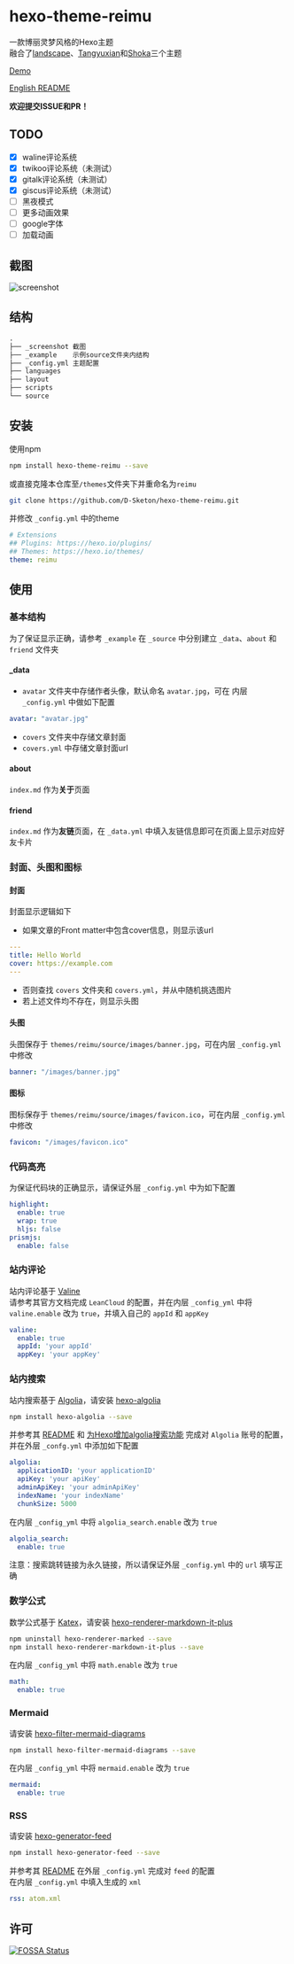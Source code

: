 # hexo-theme-reimu
一款博丽灵梦风格的Hexo主题  
融合了[landscape](https://github.com/hexojs/hexo-theme-landscape)、[Tangyuxian](https://github.com/tangyuxian/hexo-theme-tangyuxian)和[Shoka](https://github.com/amehime/hexo-theme-shoka)三个主题  

[Demo](https://d-sketon.github.io)  

[English README](https://github.com/D-Sketon/hexo-theme-reimu/blob/main/README.en.md)  

**欢迎提交ISSUE和PR！**

## TODO
- [x] waline评论系统
- [x] twikoo评论系统（未测试）
- [x] gitalk评论系统（未测试）
- [x] giscus评论系统（未测试）
- [ ] 黑夜模式
- [ ] 更多动画效果
- [ ] google字体
- [ ] 加载动画

## 截图
![screenshot](https://fastly.jsdelivr.net/gh/D-Sketon/blog-img/Reimu.jpg)

## 结构
```txt
.
├── _screenshot 截图
├── _example    示例source文件夹内结构
├── _config.yml 主题配置
├── languages
├── layout
├── scripts
└── source
```
## 安装
使用npm
```bash
npm install hexo-theme-reimu --save
```
或直接克隆本仓库至`/themes`文件夹下并重命名为`reimu`
```bash
git clone https://github.com/D-Sketon/hexo-theme-reimu.git
```
并修改 `_config.yml` 中的theme
```yaml
# Extensions
## Plugins: https://hexo.io/plugins/
## Themes: https://hexo.io/themes/
theme: reimu
```
## 使用
### 基本结构
为了保证显示正确，请参考 `_example` 在 `_source` 中分别建立 `_data`、`about` 和 `friend` 文件夹
#### _data
- `avatar` 文件夹中存储作者头像，默认命名 `avatar.jpg`，可在 内层 `_config.yml` 中做如下配置
```yaml
avatar: "avatar.jpg"
```
- `covers` 文件夹中存储文章封面
- `covers.yml` 中存储文章封面url
#### about
`index.md` 作为**关于**页面
#### friend
`index.md` 作为**友链**页面，在 `_data.yml` 中填入友链信息即可在页面上显示对应好友卡片
### 封面、头图和图标
#### 封面
封面显示逻辑如下
- 如果文章的Front matter中包含cover信息，则显示该url
```yaml
---
title: Hello World
cover: https://example.com
---
```
- 否则查找 `covers` 文件夹和 `covers.yml`，并从中随机挑选图片
- 若上述文件均不存在，则显示头图
#### 头图
头图保存于 `themes/reimu/source/images/banner.jpg`，可在内层 `_config.yml`中修改
```yaml
banner: "/images/banner.jpg"
```
#### 图标
图标保存于 `themes/reimu/source/images/favicon.ico`，可在内层 `_config.yml`中修改
```yaml
favicon: "/images/favicon.ico"
```
### 代码高亮
为保证代码块的正确显示，请保证外层 `_config.yml` 中为如下配置
```yaml
highlight:
  enable: true
  wrap: true
  hljs: false
prismjs:
  enable: false
```
### 站内评论
站内评论基于 [Valine](https://valine.js.org/)  
请参考其官方文档完成 `LeanCloud` 的配置，并在内层 `_config_yml` 中将 `valine.enable` 改为 `true`，并填入自己的 `appId` 和 `appKey`
```yaml
valine:
  enable: true
  appId: 'your appId'
  appKey: 'your appKey'
```
### 站内搜索
站内搜索基于 [Algolia](https://www.algolia.com/)，请安装 [hexo-algolia](https://github.com/thom4parisot/hexo-algolia)
```bash
npm install hexo-algolia --save
```
并参考其 [README](https://github.com/thom4parisot/hexo-algolia#readme) 和 [为Hexo增加algolia搜索功能](https://blog.csdn.net/qq_35479468/article/details/107335663) 完成对 `Algolia` 账号的配置，并在外层 `_confg.yml` 中添加如下配置
```yml
algolia:
  applicationID: 'your applicationID'
  apiKey: 'your apiKey'
  adminApiKey: 'your adminApiKey'
  indexName: 'your indexName'
  chunkSize: 5000
```
在内层 `_config_yml` 中将 `algolia_search.enable` 改为 `true`
```yaml
algolia_search:
  enable: true
```
注意：搜索跳转链接为永久链接，所以请保证外层 `_config.yml` 中的 `url` 填写正确
### 数学公式
数学公式基于 [Katex](https://github.com/KaTeX/KaTeX)，请安装 [hexo-renderer-markdown-it-plus](https://github.com/CHENXCHEN/hexo-renderer-markdown-it-plus)
```bash
npm uninstall hexo-renderer-marked --save
npm install hexo-renderer-markdown-it-plus --save
```
在内层 `_config_yml` 中将 `math.enable` 改为 `true`
```yaml
math:
  enable: true
```
### Mermaid
请安装 [hexo-filter-mermaid-diagrams](https://github.com/webappdevelp/hexo-filter-mermaid-diagrams)
```bash
npm install hexo-filter-mermaid-diagrams --save
```
在内层 `_config_yml` 中将 `mermaid.enable` 改为 `true`
```yaml
mermaid:
  enable: true
```
### RSS
请安装 [hexo-generator-feed](https://github.com/hexojs/hexo-generator-feed)
```bash
npm install hexo-generator-feed --save
```
并参考其 [README](https://github.com/hexojs/hexo-generator-feed#readme) 在外层 `_config.yml` 完成对 `feed` 的配置  
在内层 `_config.yml` 中填入生成的 `xml`
```yaml
rss: atom.xml
```
## 许可
[![FOSSA Status](https://app.fossa.com/api/projects/git%2Bgithub.com%2FD-Sketon%2Fhexo-theme-reimu.svg?type=large)](https://app.fossa.com/projects/git%2Bgithub.com%2FD-Sketon%2Fhexo-theme-reimu?ref=badge_large)
